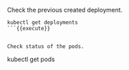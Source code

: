 
Check the previous created deployment.

```
kubectl get deployments
```{{execute}}


Check status of the pods.

```
kubectl get pods
```{{execute}}

